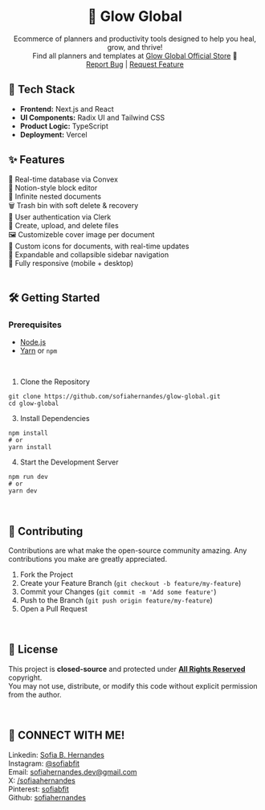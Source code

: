<div align="center">
  <h1>🦋 Glow Global</h1>
  <p align="center">
    Ecommerce of planners and productivity tools designed to help you heal, grow, and thrive!<br/>
    Find all planners and templates at <a href="https://glowglobal.vercel.app/">Glow Global Official Store</a> 🤍
    <br />
    <a href="https://github.com/sofiahernandes/notion-clone/issues">Report Bug</a>
    |
    <a href="https://github.com/sofiahernandes/notion-clone/issues">Request Feature</a>
  </p>
</div>

## 🚀 Tech Stack
- **Frontend:** Next.js and React  
- **UI Components:** Radix UI and Tailwind CSS  
- **Product Logic:** TypeScript  
- **Deployment:** Vercel  

## ✨ Features
🔄 Real-time database via Convex  
📝 Notion-style block editor  
🧾 Infinite nested documents  
🗑️ Trash bin with soft delete & recovery  
🔐 User authentication via Clerk  
📁 Create, upload, and delete files  
🖼️ Customizeble cover image per document  
📎 Custom icons for documents, with real-time updates  
📂 Expandable and collapsible sidebar navigation  
📱 Fully responsive (mobile + desktop)  
<br/>

## 🛠️ Getting Started
### Prerequisites
- [Node.js](https://nodejs.org/)
- [Yarn](https://classic.yarnpkg.com/lang/en/) or `npm`
<br/>

1. Clone the Repository
```
git clone https://github.com/sofiahernandes/glow-global.git
cd glow-global
```

3. Install Dependencies
```
npm install
# or
yarn install
```

4. Start the Development Server
```
npm run dev
# or
yarn dev
```
<br/>

## 🤝 Contributing
Contributions are what make the open-source community amazing. Any contributions you make are greatly appreciated.
1. Fork the Project
2. Create your Feature Branch (`git checkout -b feature/my-feature`)
3. Commit your Changes (`git commit -m 'Add some feature'`)
4. Push to the Branch (`git push origin feature/my-feature`)
5. Open a Pull Request
<br/>

## 📄 License
This project is **closed-source** and protected under [**All Rights Reserved**](LICENSE) copyright.  
You may not use, distribute, or modify this code without explicit permission from the author.

<br/>

## 📩 CONNECT WITH ME!
Linkedin: [Sofia B. Hernandes](https://www.linkedin.com/in/sofia-botechia-hernandes-4a5379349?utm_source=share&utm_campaign=share_via&utm_content=profile&utm_medium=android_app)  
Instagram: [@sofiabfit](https://www.instagram.com/sofiabfit/)  
Email: [sofiahernandes.dev@gmail.com](mailto:sofiahernandes.dev@gmail.com)  
X: [/sofiaahernandes](https://x.com/sofiaahernandes)  
Pinterest: [sofiabfit](https://pin.it/5gRW2R2bW)  
Github: [sofiahernandes](https://github.com/sofiahernandes)
